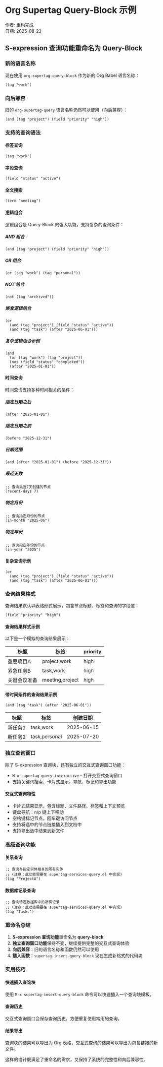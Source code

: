 # Org Supertag Query-Block 示例

作者: 重构完成  
日期: 2025-08-23

## S-expression 查询功能重命名为 Query-Block

### 新的语言名称

现在使用 `org-supertag-query-block` 作为新的 Org Babel 语言名称：

```org-supertag-query-block
(tag "work")
```

### 向后兼容

旧的 `org-supertag-query` 语言名称仍然可以使用（向后兼容）：

```org-supertag-query
(and (tag "project") (field "priority" "high"))
```

### 支持的查询语法

#### 标签查询

```org-supertag-query-block
(tag "work")
```

#### 字段查询

```org-supertag-query-block
(field "status" "active")
```

#### 全文搜索

```org-supertag-query-block
(term "meeting")
```

#### 逻辑组合

逻辑组合是 Query-Block 的强大功能，支持复杂的查询条件：

##### AND 组合
```org-supertag-query-block
(and (tag "project") (field "priority" "high"))
```

##### OR 组合
```org-supertag-query-block
(or (tag "work") (tag "personal"))
```

##### NOT 组合
```org-supertag-query-block
(not (tag "archived"))
```

##### 嵌套逻辑组合
```org-supertag-query-block
(or 
  (and (tag "project") (field "status" "active"))
  (and (tag "task") (after "2025-06-01")))
```

##### 复杂逻辑组合示例
```org-supertag-query-block
(and 
  (or (tag "work") (tag "project"))
  (not (field "status" "completed"))
  (after "2025-01-01"))
```

#### 时间查询

时间查询支持多种时间相关的条件：

##### 指定日期之后
```org-supertag-query-block
(after "2025-01-01")
```

##### 指定日期之前
```org-supertag-query-block
(before "2025-12-31")
```

##### 日期范围
```org-supertag-query-block
(and (after "2025-01-01") (before "2025-12-31"))
```

##### 最近天数
```org-supertag-query-block
;; 查询最近7天创建的节点
(recent-days 7)
```

##### 特定月份
```org-supertag-query-block
;; 查询指定月份的节点
(in-month "2025-06")
```

##### 特定年份
```org-supertag-query-block
;; 查询指定年份的节点
(in-year "2025")
```

#### 复杂查询示例

```org-supertag-query-block
(or 
  (and (tag "project") (field "status" "active"))
  (and (tag "task") (after "2025-06-01")))
```

### 查询结果格式

查询结果默认以表格形式展示，包含节点标题、标签和查询的字段值：

```org-supertag-query-block
(field "priority" "high")
```

#### 查询结果样式示例

以下是一个模拟的查询结果展示：

| 标题 | 标签 | priority |
|------|------|----------|
| 重要项目A | project,work | high |
| 紧急任务B | task,work | high |
| 关键会议准备 | meeting,project | high |

#### 带时间条件的查询结果示例

```org-supertag-query-block
(and (tag "task") (after "2025-06-01"))
```

| 标题 | 标签 | 创建日期 |
|------|------|----------|
| 新任务1 | task,work | 2025-06-15 |
| 新任务2 | task,personal | 2025-07-20 |

### 独立查询窗口

除了 S-expression 查询块，还有独立的交互式查询窗口功能：

- `M-x supertag-query-interactive` - 打开交互式查询窗口
- 支持关键词搜索、卡片式显示、导航、标记和导出功能

#### 交互式查询特性

- 卡片式结果显示，包含标题、文件路径、标签和上下文预览
- 键盘导航：n/p 键上下移动
- 空格键标记节点，回车键访问节点
- 支持将选中的节点链接插入到文档中
- 支持导出选中结果到新文件

### 高级查询功能

#### 关系查询

```org-supertag-query-block
;; 查询与指定实体相关的所有实体
;; (注意：此功能需要在 supertag-services-query.el 中实现)
(tag "ProjectA")
```

#### 数据库记录查询

```org-supertag-query-block
;; 查询特定数据库中的所有记录
;; (注意：此功能需要在 supertag-services-query.el 中实现)
(tag "Tasks")
```

### 重命名总结

1. **S-expression 查询功能**重命名为 **query-block**
2. **独立查询窗口功能**保持不变，继续提供完整的交互式查询体验
3. **向后兼容**：旧的语言名称和函数仍然可以使用
4. **插入函数**：`supertag-insert-query-block` 现在生成新格式的代码块

### 实用技巧

#### 快速插入查询块

使用 `M-x supertag-insert-query-block` 命令可以快速插入一个查询块模板。

#### 查询历史

交互式查询窗口会保存查询历史，方便重复使用常用的查询。

#### 结果导出

查询块的结果可以导出为 Org 表格，交互式查询的结果可以导出为包含链接的新文件。

这样的设计既满足了重命名的需求，又保持了系统的完整性和向后兼容性。